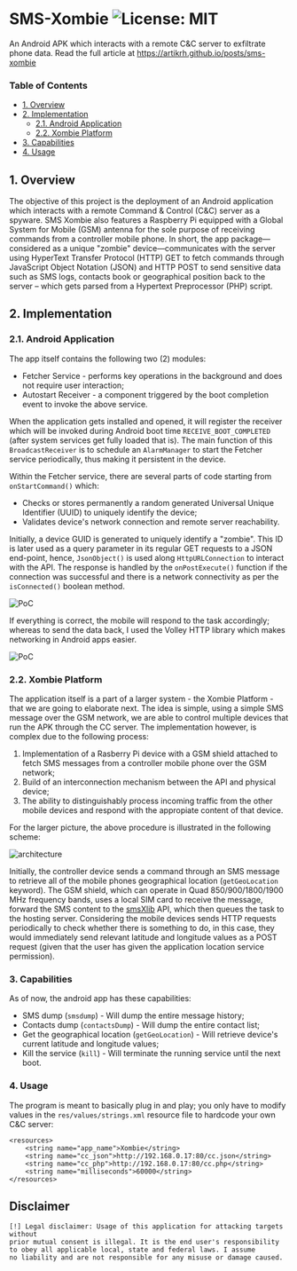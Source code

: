 # SMS-Xombie ![License: MIT](https://img.shields.io/badge/License-MIT-blue.svg)
An Android APK which interacts with a remote C&C server to exfiltrate phone data. Read the full article at https://artikrh.github.io/posts/sms-xombie

### Table of Contents
  - [1. Overview](#1-overview)
  - [2. Implementation](#2-implementation)
      - [2.1. Android Application](#21-android-application)
      - [2.2. Xombie Platform](#22-xombie-platform)
  - [3. Capabilities](#3-capabilities)
  - [4. Usage](#4-usage)

## 1. Overview
The objective of this project is the deployment of an Android application which interacts with a remote Command & Control (C&C) server as a spyware. SMS Xombie also features a Raspberry Pi equipped with a Global System for Mobile (GSM) antenna for the sole purpose of receiving commands from a controller mobile phone. In short, the app package—considered as a unique "zombie" device—communicates with the server using HyperText Transfer Protocol (HTTP) GET to fetch commands through JavaScript Object Notation (JSON) and HTTP POST to send sensitive data such as SMS logs, contacts book or geographical position back to the server – which gets parsed from a Hypertext Preprocessor (PHP) script.

## 2. Implementation
### 2.1. Android Application
The app itself contains the following two (2) modules:
* Fetcher Service - performs key operations in the background and does not require user interaction;
* Autostart Receiver - a component triggered by the boot completion event to invoke the above service.

When the application gets installed and opened, it will register the receiver which will be invoked during Android boot time `RECEIVE_BOOT_COMPLETED` (after system services get fully loaded that is). The main function of this `BroadcastReceiver` is to schedule an `AlarmManager` to start the Fetcher service periodically, thus making it persistent in the device.  

Within the Fetcher service, there are several parts of code starting from `onStartCommand()` which:
* Checks or stores permanently a random generated Universal Unique Identifier (UUID) to uniquely identify the device;
* Validates device's network connection and remote server reachability.

Initially, a device GUID is generated to uniquely identify a "zombie". This ID is later used as a query parameter in its regular GET requests to a JSON end-point, hence, `JsonObject()` is used along `HttpURLConnection` to interact with the API. The response is handled by the `onPostExecute()` function if the connection was successful and there is a network connectivity as per the `isConnected()` boolean method. 

![PoC](https://i.imgur.com/Nfw5iOg.png)

If everything is correct, the mobile will respond to the task accordingly; whereas to send the data back, I used the Volley HTTP library which makes networking in Android apps easier.

![PoC](https://i.imgur.com/RqUMyry.png)

### 2.2. Xombie Platform

The application itself is a part of a larger system - the Xombie Platform - that we are going to elaborate next. The idea is simple, using a simple SMS message over the GSM network, we are able to control multiple devices that run the APK through the CC server. The implementation however, is complex due to the following process:

1. Implementation of a Rasberry Pi device with a GSM shield attached to fetch SMS messages from a controller mobile phone over the GSM network;
2. Build of an interconnection mechanism between the API and physical device;
3. The ability to distinguishably process incoming traffic from the other mobile devices and respond with the appropiate content of that device.

For the larger picture, the above procedure is illustrated in the following scheme:

![architecture](https://i.imgur.com/uQySpSE.png)

Initially, the controller device sends a command through an SMS message to retrieve all of the mobile phones geographical location (`getGeoLocation` keyword). The GSM shield, which can operate in Quad 850/900/1800/1900 MHz frequency bands, uses a local SIM card to receive the message, forward the SMS content to the [smsXlib](https://github.com/ButrintKomoni/smsXlib) API, which then queues the task to the hosting server. Considering the mobile devices sends HTTP requests periodically to check whether there is something to do, in this case, they would immediately send relevant latitude and longitude values as a POST request (given that the user has given the application location service permission).

### 3. Capabilities

As of now, the android app has these capabilities:
* SMS dump (`smsdump`) - Will dump the entire message history;
* Contacts dump (`contactsDump`) - Will dump the entire contact list;
* Get the geographical location (`getGeoLocation`) - Will retrieve device's current latitude and longitude values;
* Kill the service (`kill`) - Will terminate the running service until the next boot.

### 4. Usage
The program is meant to basically plug in and play; you only have to modify values in the `res/values/strings.xml` resource file to hardcode your own C&C server:
```
<resources>
    <string name="app_name">Xombie</string>
    <string name="cc_json">http://192.168.0.17:80/cc.json</string>
    <string name="cc_php">http://192.168.0.17:80/cc.php</string>
    <string name="milliseconds">60000</string>
</resources>
```

## Disclaimer
```
[!] Legal disclaimer: Usage of this application for attacking targets without
prior mutual consent is illegal. It is the end user's responsibility
to obey all applicable local, state and federal laws. I assume
no liability and are not responsible for any misuse or damage caused.
```
